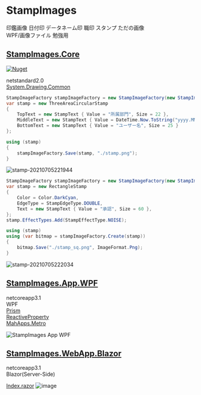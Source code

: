 # StampImages
印鑑画像 日付印 データネーム印 職印 スタンプ ただの画像  
WPF/画像ファイル 勉強用


## [StampImages.Core](https://github.com/try0/StampImages/tree/main/src/StampImages.Core)  

[![Nuget](https://img.shields.io/nuget/v/StampImages.Core)](https://www.nuget.org/packages/StampImages.Core/)

netstandard2.0  
[System.Drawing.Common](https://www.nuget.org/packages/System.Drawing.Common/)



```C#
StampImageFactory stampImageFactory = new StampImageFactory(new StampImageFactoryConfig());
var stamp = new ThreeAreaCircularStamp
{
    TopText = new StampText { Value = "所属部門", Size = 22 },
    MiddleText = new StampText { Value = DateTime.Now.ToString("yyyy.MM.dd"), Size = 30 },
    BottomText = new StampText { Value = "ユーザー名", Size = 25 }
};

using (stamp)
{
    stampImageFactory.Save(stamp, "./stamp.png");
}
```

![stamp-20210705221944](https://user-images.githubusercontent.com/17096601/124477676-3f0a0980-dddf-11eb-92ca-6b2e06e659a7.png)

```C#
StampImageFactory stampImageFactory = new StampImageFactory(new StampImageFactoryConfig());
var stamp = new RectangleStamp
{
    Color = Color.DarkCyan,
    EdgeType = StampEdgeType.DOUBLE,
    Text = new StampText { Value = "承認", Size = 60 },
};
stamp.EffectTypes.Add(StampEffectType.NOISE);

using (stamp)
using (var bitmap = stampImageFactory.Create(stamp))
{
    bitmap.Save("./stamp_sq.png", ImageFormat.Png);
}
```

![stamp-20210705222034](https://user-images.githubusercontent.com/17096601/124477687-429d9080-dddf-11eb-9e29-b7225389f8ce.png)


## [StampImages.App.WPF](https://github.com/try0/StampImages/tree/main/src/StampImages.App.WPF)

netcoreapp3.1  
WPF  
[Prism](https://github.com/PrismLibrary/Prism)  
[ReactiveProperty](https://github.com/runceel/ReactiveProperty)  
[MahApps.Metro](https://github.com/MahApps/MahApps.Metro)  



![StampImages App WPF](https://user-images.githubusercontent.com/17096601/124384844-1960ff80-dd0e-11eb-90a6-54da2271038a.gif)

<!-- [キャプチャー:ScreenToGif](https://github.com/NickeManarin/ScreenToGif) -->


## [StampImages.WebApp.Blazor](https://github.com/try0/StampImages/tree/main/src/StampImages.WebApp.Blazor)

netcoreapp3.1  
Blazor(Server-Side)  


[Index.razor](https://github.com/try0/StampImages/blob/main/src/StampImages.WebApp.Blazor/Pages/Index.razor)
![image](https://user-images.githubusercontent.com/17096601/124499935-cc5a5780-ddf9-11eb-8eaf-8a212c09da1a.png)

